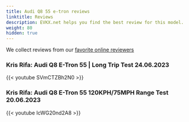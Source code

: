 ```yaml
---
title: Audi Q8 55 e-tron reviews
linktitle: Reviews
description: EVKX.net helps you find the best review for this model. 
weight: 80
hidden: true
---
```

<object type="image/svg+xml" data="../modelnavigation.svg"></object>
We collect reviews from our [favorite online reviewers](/guides/evreviewers/)

### Kris Rifa: Audi Q8 E-Tron 55 | Long Trip Test 24.06.2023

{{< youtube SVmCTZBh2N0 >}}

### Kris Rifa: Audi Q8 E-Tron 55 120KPH/75MPH Range Test 20.06.2023

{{< youtube IcWG20nd2A8 >}}

